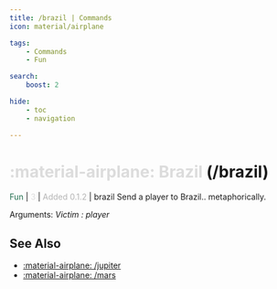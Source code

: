```yaml
---
title: /brazil | Commands
icon: material/airplane

tags:
    - Commands
    - Fun

search:
    boost: 2

hide:
    - toc
    - navigation

---
```

# <p style="color: rgb(220,220,220); display: inline;">:material-airplane: Brazil</p> (/brazil)
<div style="display:inline;">
<p style="color: #216E4E; display: inline;">Fun</p> | <p style="color: rgb(220,220,220); display: inline;">3</p> | <p style="color: rgb(180,180,180); display: inline;"> Added 0.1.2</p> | brazil
</div>
Send a player to Brazil.. metaphorically.

Arguments: _Victim : player_

## See Also
* [:material-airplane: /jupiter](/Commands/specifics/jupter/)
* [:material-airplane: /mars](/Commands/specifics/mars/)